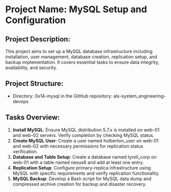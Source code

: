# Project Name: MySQL Setup and Configuration

## Project Description:
This project aims to set up a MySQL database infrastructure including installation, user management, database creation, replication setup, and backup implementation. It covers essential tasks to ensure data integrity, availability, and security.

## Project Structure:
- Directory: 0x14-mysql in the GitHub repository: alx-system_engineering-devops

## Tasks Overview:
1. **Install MySQL**: Ensure MySQL distribution 5.7.x is installed on web-01 and web-02 servers. Verify completion by checking MySQL status.
2. **Create MySQL User**: Create a user named holberton_user on web-01 and web-02 with necessary permissions for replication status verification.
3. **Database and Table Setup**: Create a database named tyrell_corp on web-01 with a table named nexus6 and add at least one entry.
4. **Replication Setup**: Configure primary-replica infrastructure using MySQL with specific requirements and verify replication functionality.
5. **MySQL Backup**: Develop a Bash script for MySQL data dump and compressed archive creation for backup and disaster recovery.

